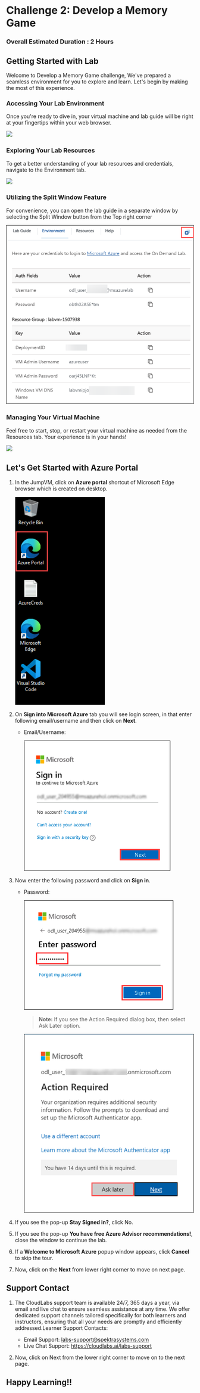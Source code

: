 # Challenge 2: Develop a Memory Game

### Overall Estimated Duration : 2 Hours

## Getting Started with Lab

Welcome to Develop a Memory Game challenge, We've prepared a seamless environment for you to explore and learn. Let's begin by making the most of this experience.

### Accessing Your Lab Environment

Once you're ready to dive in, your virtual machine and lab guide will be right at your fingertips within your web browser.

![](../media/gs1.png)

### Exploring Your Lab Resources

To get a better understanding of your lab resources and credentials, navigate to the Environment tab.

![](../media/gs2.png)

### Utilizing the Split Window Feature

For convenience, you can open the lab guide in a separate window by selecting the Split Window button from the Top right corner

![](./media/mg-img-60.png)

### Managing Your Virtual Machine

Feel free to start, stop, or restart your virtual machine as needed from the Resources tab. Your experience is in your hands!

![](./media/mg-img-57.png)

## Let's Get Started with Azure Portal

1. In the JumpVM, click on **Azure portal** shortcut of Microsoft Edge browser which is created on desktop.

   ![](./media/mg-img-61.png)

2. On **Sign into Microsoft Azure** tab you will see login screen, in that enter following email/username and then click on **Next**.

   - Email/Username: <inject key="AzureAdUserEmail"></inject>
     
     ![](./media/mg-img-54.png)

3. Now enter the following password and click on **Sign in**.

   - Password: <inject key="AzureAdUserPassword"></inject>

     ![](./media/mg-img-55.png)

     >**Note:** If you see the Action Required dialog box, then select Ask Later option.

     ![](./media/mg-img-56.png)

4. If you see the pop-up **Stay Signed in?**, click No.

5. If you see the pop-up **You have free Azure Advisor recommendations!**, close the window to continue the lab.

6. If a **Welcome to Microsoft Azure** popup window appears, click **Cancel** to skip the tour.

7. Now, click on the **Next** from lower right corner to move on next page.

## Support Contact

1. The CloudLabs support team is available 24/7, 365 days a year, via email and live chat to ensure seamless assistance at any time. We offer dedicated support channels tailored specifically for both learners and instructors, ensuring that all your needs are promptly and efficiently addressed.Learner Support Contacts:

   - Email Support: labs-support@spektrasystems.com
   - Live Chat Support: https://cloudlabs.ai/labs-support

2. Now, click on Next from the lower right corner to move on to the next page.

## Happy Learning!!

